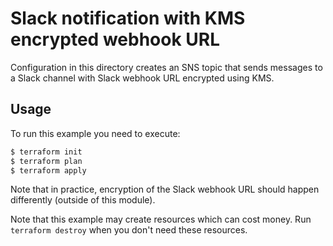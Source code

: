 # Slack notification with KMS encrypted webhook URL

Configuration in this directory creates an SNS topic that sends messages to a Slack channel with Slack webhook URL encrypted using KMS.

## Usage

To run this example you need to execute:

```bash
$ terraform init
$ terraform plan
$ terraform apply
```

Note that in practice, encryption of the Slack webhook URL should happen differently (outside of this module).

Note that this example may create resources which can cost money. Run `terraform destroy` when you don't need these resources.
